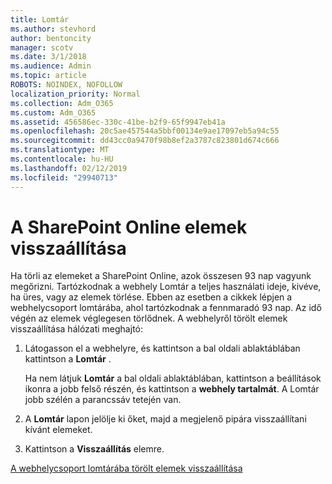 ```yaml
---
title: Lomtár
ms.author: stevhord
author: bentoncity
manager: scotv
ms.date: 3/1/2018
ms.audience: Admin
ms.topic: article
ROBOTS: NOINDEX, NOFOLLOW
localization_priority: Normal
ms.collection: Adm_O365
ms.custom: Adm_O365
ms.assetid: 456586ec-330c-41be-b2f9-65f9947eb41a
ms.openlocfilehash: 20c5ae457544a5bbf00134e9ae17097eb5a94c55
ms.sourcegitcommit: dd43cc0a9470f98b8ef2a3787c823801d674c666
ms.translationtype: MT
ms.contentlocale: hu-HU
ms.lasthandoff: 02/12/2019
ms.locfileid: "29940713"
---
```

# <a name="restore-items-in-sharepoint-online"></a>A SharePoint Online elemek visszaállítása

Ha törli az elemeket a SharePoint Online, azok összesen 93 nap vagyunk megőrizni. Tartózkodnak a webhely Lomtár a teljes használati ideje, kivéve, ha üres, vagy az elemek törlése. Ebben az esetben a cikkek lépjen a webhelycsoport lomtárába, ahol tartózkodnak a fennmaradó 93 nap. Az idő végén az elemek véglegesen törlődnek. A webhelyről törölt elemek visszaállítása hálózati meghajtó:
  
1. Látogasson el a webhelyre, és kattintson a bal oldali ablaktáblában kattintson a **Lomtár** . 
    
    Ha nem látjuk **Lomtár** a bal oldali ablaktáblában, kattintson a beállítások ikonra a jobb felső részén, és kattintson a **webhely tartalmát**. A Lomtár jobb szélén a parancssáv tetején van.
    
2. A **Lomtár** lapon jelölje ki őket, majd a megjelenő pipára visszaállítani kívánt elemeket. 
    
3. Kattintson a **Visszaállítás** elemre.
    
[A webhelycsoport lomtárába törölt elemek visszaállítása](https://go.microsoft.com/fwlink/?linkid=866439)
  


